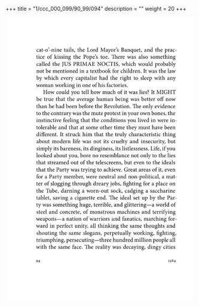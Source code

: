 +++
title = "1/ccc_000_099/90_99/094"
description = ""
weight = 20
+++

<img class="center-fit-jpg" src="/jpg_/out_jpg_1984__094.jpg" ></img>

